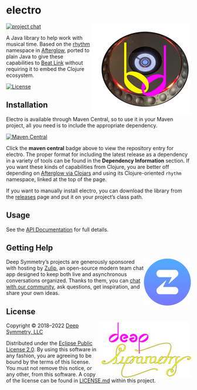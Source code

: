 # electro

[![project chat](https://img.shields.io/badge/chat-on%20zulip-brightgreen)](https://deep-symmetry.zulipchat.com/#narrow/stream/275322-beat-link-trigger)
 <img align="right" width="275" height="250" alt="Beat Link" src="assets/BeatLink-logo-padded-left.png">

A Java library to help work with musical time. Based on the
[rhythm](https://github.com/Deep-Symmetry/afterglow/blob/master/src/afterglow/rhythm.clj)
namespace in
[Afterglow](https://github.com/Deep-Symmetry/afterglow#afterglow), ported
to plain Java to give these capabilities to [Beat
Link](https://github.com/Deep-Symmetry/beat-link#beat-link) without
requiring it to embed the Clojure ecosystem.

[![License](https://img.shields.io/github/license/Deep-Symmetry/electro?color=blue)](#license)

## Installation

Electro is available through Maven Central, so to use it in your Maven
project, all you need  is to include the appropriate dependency.

[![Maven Central](https://maven-badges.herokuapp.com/maven-central/org.deepsymmetry/electro/badge.svg)](https://maven-badges.herokuapp.com/maven-central/org.deepsymmetry/electro)

Click the **maven central** badge above to view the repository entry
for electro. The proper format for including the latest release as a
dependency in a variety of tools can be found in the **Dependency
Information** section. If you want these kinds of capabilities from
Clojure, you are better off depending on
[Afterglow via Clojars](https://clojars.org/afterglow) and using its
Clojure-oriented `rhythm` namespace, linked at the top of the page.

If you want to manually install electro, you can download the library
from the [releases](https://github.com/Deep-Symmetry/electro/releases)
page and put it on your project&rsquo;s class path.

## Usage

See the [API Documentation](http://deepsymmetry.org/electro/apidocs/)
for full details.

## Getting Help

<a href="http://zulip.com"><img align="right" alt="Zulip logo"
 src="assets/zulip-icon-circle.svg" width="128" height="128"></a>

Deep Symmetry&rsquo;s projects are generously sponsored with hosting
by <a href="https://zulip.com">Zulip</a>, an open-source modern team
chat app designed to keep both live and asynchronous conversations
organized. Thanks to them, you can <a
href="https://deep-symmetry.zulipchat.com/#narrow/stream/275322-beat-link-trigger">chat
with our community</a>, ask questions, get inspiration, and share your
own ideas.

## License

<a href="http://deepsymmetry.org"><img align="right" alt="Deep Symmetry"
 src="assets/DS-logo-github.png" width="250" height="150"></a>

Copyright © 2018–2022 [Deep Symmetry, LLC](http://deepsymmetry.org)

Distributed under the [Eclipse Public License
2.0](https://opensource.org/licenses/EPL-2.0). By using this software
in any fashion, you are agreeing to be bound by the terms of this
license. You must not remove this notice, or any other, from this
software. A copy of the license can be found in
[LICENSE.md](LICENSE.md) within this project.
